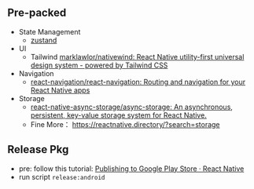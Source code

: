 
## Pre-packed

- State Management
  - [zustand](https://github.com/pmndrs/zustand)
- UI
  - Tailwind [marklawlor/nativewind: React Native utility-first universal design system - powered by Tailwind CSS](https://github.com/marklawlor/nativewind)
- Navigation
  - [react-navigation/react-navigation: Routing and navigation for your React Native apps](https://github.com/react-navigation/react-navigation)
- Storage
  - [react-native-async-storage/async-storage: An asynchronous, persistent, key-value storage system for React Native.](https://github.com/react-native-async-storage/async-storage)
  - Fine More： https://reactnative.directory/?search=storage

## Release Pkg
- pre: follow this tutorial: [Publishing to Google Play Store · React Native](https://reactnative.dev/docs/signed-apk-android)
- run script `release:android`